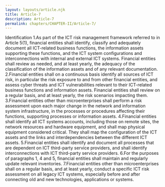 ```yaml
---
layout: layouts/article.njk
title: Article-7
description: Article-7
permalink: chapters/CHAPTER-II/Article-7/
---
```

Identification 
1.As part of the ICT risk management framework referred to in Article 5(1), financial entities shall identify, classify and adequately document all ICT-related business functions, the information assets supporting these functions, and the ICT system configurations and interconnections with internal and external ICT systems. Financial entities shall review as needed, and at least yearly, the adequacy of the classification of the information assets and of any relevant documentation.
2.Financial entities shall on a continuous basis identify all sources of ICT risk, in particular the risk exposure to and from other financial entities, and assess cyber threats and ICT vulnerabilities relevant to their ICT-related business functions and information assets. Financial entities shall review on a regular basis, and at least yearly, the risk scenarios impacting them.
3.Financial entities other than microenterprises shall perform a risk assessment upon each major change in the network and information system infrastructure, in the processes or procedures affecting their functions, supporting processes or information assets. 
4.Financial entities shall identify all ICT systems accounts, including those on remote sites, the network resources and hardware equipment, and shall map physical equipment considered critical. They shall map the configuration of the ICT assets and the links and interdependencies between the different ICT assets. 
5.Financial entities shall identify and document all processes that are dependent on ICT third-party service providers, and shall identify interconnections with ICT third-party service providers.
6.For the purposes of paragraphs 1, 4 and 5, financial entities shall maintain and regularly update relevant inventories. 
7.Financial entities other than microenterprises shall on a regular basis, and at least yearly, conduct a specific ICT risk assessment on all legacy ICT systems, especially before and after connecting old and new technologies, applications or systems. 


